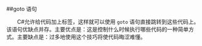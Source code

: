 ##goto 语句

&emsp;&emsp;C#允许给代码加上标签，这样就可以使用 `goto` 语句直接跳转到这些代码上。该语句优缺点并存。主要优点是：这是控制什么时候执行哪些代码的一种简单方式。主要缺点是：过多地使用这个技巧将使代码晦涩难懂。